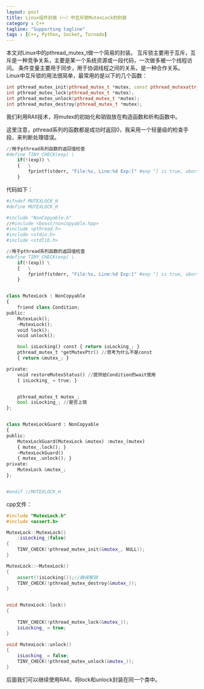 ```yaml
---
layout: post
title: Linux组件封装（一）中互斥锁MutexLock的封装
category : C++
tagline: "Supporting tagline"
tags : [C++, Python, Socket, Tornado]
---
```

本文对Linux中的pthread_mutex_t做一个简易的封装。
  互斥锁主要用于互斥，互斥是一种竞争关系，主要是某一个系统资源或一段代码，一次做多被一个线程访问。
  条件变量主要用于同步，用于协调线程之间的关系，是一种合作关系。
  Linux中互斥锁的用法很简单，最常用的是以下的几个函数：
  

```C++
int pthread_mutex_init(pthread_mutex_t *mutex, const pthread_mutexattr_t *mutexattr);
int pthread_mutex_lock(pthread_mutex_t *mutex);
int pthread_mutex_unlock(pthread_mutex_t *mutex);
int pthread_mutex_destroy(pthread_mutex_t *mutex);
```
		

我们利用RAII技术，将mutex的初始化和销毁放在构造函数和析构函数中。


这里注意，pthread系列的函数都是成功时返回0，我采用一个轻量级的检查手段，来判断处理错误。




```Python
//用于pthread系列函数的返回值检查
#define TINY_CHECK(exp) \
    if(!(exp)) \
    {   \
        fprintf(stderr, "File:%s, Line:%d Exp:[" #exp "] is true, abort.\n", __FILE__, __LINE__); abort();\
    }
```
		

代码如下：




```Python
#ifndef MUTEXLOCK_H
#define MUTEXLOCK_H

#include "NonCopyable.h"
//#include <boost/noncopyable.hpp>
#include <pthread.h>
#include <stdio.h>
#include <stdlib.h>

//用于pthread系列函数的返回值检查
#define TINY_CHECK(exp) \
    if(!(exp)) \
    {   \
        fprintf(stderr, "File:%s, Line:%d Exp:[" #exp "] is true, abort.\n", __FILE__, __LINE__); abort();\
    }


class MutexLock : NonCopyable
{
    friend class Condition;
public:
    MutexLock();
    ~MutexLock();
    void lock();
    void unlock();

    bool isLocking() const { return isLocking_; }
    pthread_mutex_t *getMutexPtr() //思考为什么不是const
    { return &mutex_; } 

private:
    void restoreMutexStatus() //提供给Condition的wait使用
    { isLocking_ = true; }


    pthread_mutex_t mutex_;
    bool isLocking_; //是否上锁
};


class MutexLockGuard : NonCopyable
{
public:
    MutexLockGuard(MutexLock &mutex) :mutex_(mutex)
    { mutex_.lock(); }
    ~MutexLockGuard()
    { mutex_.unlock(); }
private:
    MutexLock &mutex_;
};


#endif //MUTEXLOCK_H
```
		

cpp文件：




```C++
#include "MutexLock.h"
#include <assert.h>

MutexLock::MutexLock()
    :isLocking_(false)
{
    TINY_CHECK(!pthread_mutex_init(&mutex_, NULL));
}

MutexLock::~MutexLock()
{
    assert(!isLocking());//确保解锁
    TINY_CHECK(!pthread_mutex_destroy(&mutex_));
}


void MutexLock::lock()
{
    
    TINY_CHECK(!pthread_mutex_lock(&mutex_));
    isLocking_ = true;
}

void MutexLock::unlock()
{
    isLocking_ = false;
    TINY_CHECK(!pthread_mutex_unlock(&mutex_));
}
```
		

后面我们可以继续使用RAII，将lock和unlock封装在同一个类中。

			